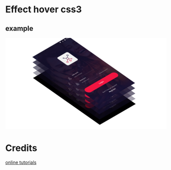# Effect hover css3

## example 
![endpoint http](src/screenshot/example.png)

# Credits
[online tutorials](https://www.youtube.com/watch?v=WF68FcI21es)
